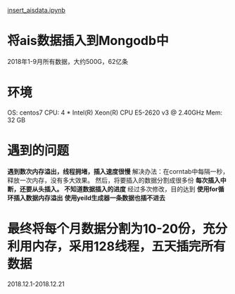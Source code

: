 [insert_aisdata.ipynb](https://github.com/xu6/insert_aisdata/blob/master/insert_aisdata.ipynb)
# 将ais数据插入到Mongodb中
2018年1-9月所有数据，大约500G，62亿条
# 环境
OS: centos7
CPU: 4 * Intel(R) Xeon(R) CPU E5-2620 v3 @ 2.40GHz
Mem: 32 GB
# 遇到的问题
**遇到数次内存溢出，线程拥堵，插入速度很慢**
解决办法：在corntab中每隔一秒，释放一次内存，没有多大效果。
然后，将要插入的数据分割成很多份
**每次插入中断，还要从头插入。
不知道数据插入的进度**
经过多次修改，目的达到
**使用for循环插入数据内存溢出**
**使用yeild生成器一条数据也插不进去**
# 最终将每个月数据分割为10-20份，充分利用内存，采用128线程，五天插完所有数据


2018.12.1-2018.12.21
